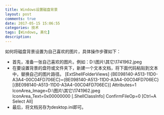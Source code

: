 ```yaml
---
title: Windows设置磁盘背景
layout: post
comments: true
date: 2017-05-15 15:06:55
categories: 技术
tags: [Windows, 美化]
description:
---
```

如何将磁盘背景设置为自己喜欢的图片，具体操作步骤如下：
* 首先，准备一张自己喜欢的图片。例如：D:\图片\其它\1741962.jpeg 
* 在要设置背景的盘符或文件夹下，新建一个文本文档，将下面代码粘贴到文本中，替换自己的图片路径。
		[ExtShellFolderViews] 
		{BE098140-A513-11D0-A3A4-00C04FD706EC}={BE098140-A513-11D0-A3A4-00C04FD706EC} 
		[{BE098140-A513-11D0-A3A4-00C04FD706EC}] 
		Attributes=1 
		IconArea_Image=D:\图片\其它\1741962.jpeg
		IconArea_Text=0x00000000 
		[.ShellClassInfo] 
		ConfirmFileOp=0 
		[Ctrl+A Select All] 
* 最后，将文档另存为desktop.ini即可。
<!-- more -->